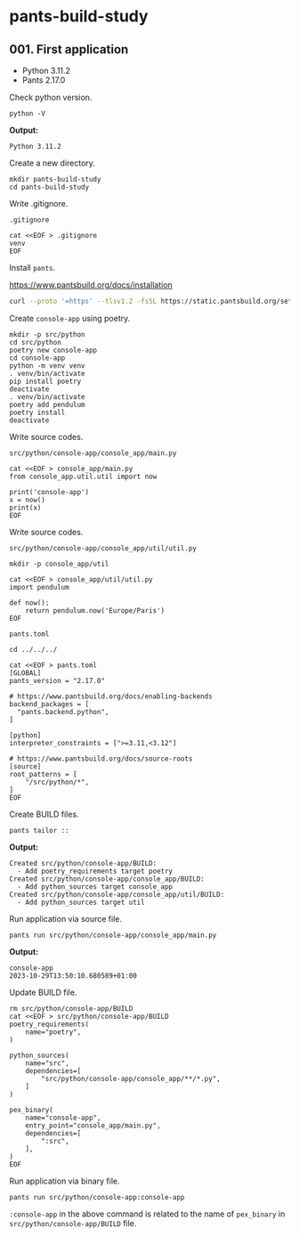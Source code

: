 # pants-build-study

## 001. First application

* Python 3.11.2
* Pants 2.17.0

Check python version.
```shell
python -V
```

**Output:**

```
Python 3.11.2
```

Create a new directory.


```shell
mkdir pants-build-study
cd pants-build-study
```

Write .gitignore.

`.gitignore`

```
cat <<EOF > .gitignore
venv
EOF
```



Install `pants`.

https://www.pantsbuild.org/docs/installation

```bash
curl --proto '=https' --tlsv1.2 -fsSL https://static.pantsbuild.org/setup/get-pants.sh | bash
```

Create `console-app` using poetry.

```shell
mkdir -p src/python
cd src/python
poetry new console-app
cd console-app
python -m venv venv
. venv/bin/activate
pip install poetry
deactivate
. venv/bin/activate
poetry add pendulum
poetry install
deactivate
```

Write source codes.

`src/python/console-app/console_app/main.py`

```shell
cat <<EOF > console_app/main.py
from console_app.util.util import now

print('console-app')
x = now()
print(x)
EOF
```

Write source codes.

`src/python/console-app/console_app/util/util.py`

```shell
mkdir -p console_app/util

cat <<EOF > console_app/util/util.py
import pendulum

def now():
    return pendulum.now('Europe/Paris')
EOF
```


`pants.toml`

```shell
cd ../../../

cat <<EOF > pants.toml
[GLOBAL]
pants_version = "2.17.0"

# https://www.pantsbuild.org/docs/enabling-backends
backend_packages = [
  "pants.backend.python",
]

[python]
interpreter_constraints = [">=3.11,<3.12"]

# https://www.pantsbuild.org/docs/source-roots
[source]
root_patterns = [
    "/src/python/*",
]
EOF
```

Create BUILD files.

```shell
pants tailor ::
```

**Output:**
```
Created src/python/console-app/BUILD:
  - Add poetry_requirements target poetry
Created src/python/console-app/console_app/BUILD:
  - Add python_sources target console_app
Created src/python/console-app/console_app/util/BUILD:
  - Add python_sources target util
```

Run application via source file.

```shell
pants run src/python/console-app/console_app/main.py
```

**Output:**

```
console-app
2023-10-29T13:50:10.680589+01:00
```

Update BUILD file.

```shell
rm src/python/console-app/BUILD
cat <<EOF > src/python/console-app/BUILD
poetry_requirements(
    name="poetry",
)

python_sources(
    name="src",
    dependencies=[
        "src/python/console-app/console_app/**/*.py",
    ]
)

pex_binary(
    name="console-app",
    entry_point="console_app/main.py",
    dependencies=[
        ":src",
    ],
)
EOF
```

Run application via binary file.

```shell
pants run src/python/console-app:console-app
```

`:console-app` in the above command is related to the name of `pex_binary` in `src/python/console-app/BUILD` file.
